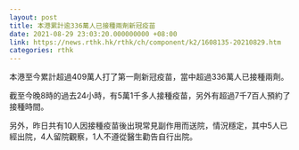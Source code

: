 ```yaml
---
layout: post
title: 本港累計逾336萬人已接種兩劑新冠疫苗
date: 2021-08-29 23:03:20.000000000 +08:00
link: https://news.rthk.hk/rthk/ch/component/k2/1608135-20210829.htm
categories: rthk
---
```


本港至今累計超過409萬人打了第一劑新冠疫苗，當中超過336萬人已接種兩劑。

截至今晚8時的過去24小時，有5萬1千多人接種疫苗，另外有超過7千7百人預約了接種時間。

另外，昨日共有10人因接種疫苗後出現常見副作用而送院，情況穩定，其中5人已經出院，4人留院觀察，1人不遵從醫生勸告自行出院。
